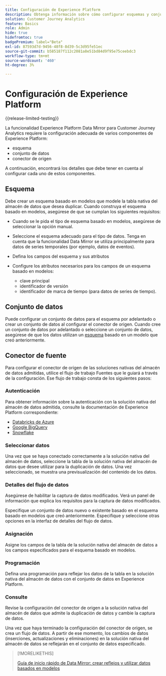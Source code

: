 ```yaml
---
title: Configuración de Experience Platform
description: Obtenga información sobre cómo configurar esquemas y conjuntos de datos para Experience Platform Data Mirror para Customer Journey Analytics
solution: Customer Journey Analytics
feature: Basics
role: Admin
hide: true
hidefromtoc: true
badgePremium: label="Beta"
exl-id: 87593d7d-9456-48f8-8d39-5c3d95fe51ec
source-git-commit: b585187f112c2081a8e51bd84d9f95e75ceebdc3
workflow-type: tm+mt
source-wordcount: '460'
ht-degree: 3%

---
```


# Configuración de Experience Platform

{{release-limited-testing}}

La funcionalidad Experience Platform Data Mirror para Customer Journey Analytics requiere la configuración adecuada de varios componentes de Experience Platform:

* esquema
* conjunto de datos
* conector de origen

A continuación, encontrará los detalles que debe tener en cuenta al configurar cada uno de estos componentes.

## Esquema

Debe crear un esquema basado en modelos que modele la tabla nativa del almacén de datos que desea duplicar. Cuando construya el esquema basado en modelos, asegúrese de que se cumplan los siguientes requisitos:

* Cuando se le pida el tipo de esquema basado en modelos, asegúrese de seleccionar la opción manual.
* Seleccione el esquema adecuado para el tipo de datos. Tenga en cuenta que la funcionalidad Data Mirror se utiliza principalmente para datos de series temporales (por ejemplo, datos de eventos).

* Defina los campos del esquema y sus atributos
* Configure los atributos necesarios para los campos de un esquema basado en modelos:

   * clave principal
   * identificador de versión
   * identificador de marca de tiempo (para datos de series de tiempo).

## Conjunto de datos

Puede configurar un conjunto de datos para el esquema por adelantado o crear un conjunto de datos al configurar el conector de origen.
Cuando cree un conjunto de datos por adelantado o seleccione un conjunto de datos, asegúrese de que los datos utilizan un [esquema](#schema) basado en un modelo que creó anteriormente.


## Conector de fuente

Para configurar el conector de origen de las soluciones nativas del almacén de datos admitidas, utilice el flujo de trabajo Fuentes que le guiará a través de la configuración. Ese flujo de trabajo consta de los siguientes pasos:

### Autenticación

Para obtener información sobre la autenticación con la solución nativa del almacén de datos admitida, consulte la documentación de Experience Platform correspondiente:

* [Databricks de Azure](https://experienceleague.adobe.com/en/docs/experience-platform/sources/connectors/databases/databricks)
* [Google BigQuery](https://experienceleague.adobe.com/en/docs/experience-platform/sources/connectors/databases/bigquery)
* [Snowflake](https://experienceleague.adobe.com/en/docs/experience-platform/sources/connectors/databases/snowflake)


### Seleccionar datos

Una vez que se haya conectado correctamente a la solución nativa del almacén de datos, seleccione la tabla de la solución nativa del almacén de datos que desee utilizar para la duplicación de datos. Una vez seleccionado, se muestra una previsualización del contenido de los datos.


### Detalles del flujo de datos

Asegúrese de habilitar la captura de datos modificados. Verá un panel de información que explica los requisitos para la captura de datos modificados.

Especifique un conjunto de datos nuevo o existente basado en el esquema basado en modelos que creó anteriormente. Especifique y seleccione otras opciones en la interfaz de detalles del flujo de datos.


### Asignación

Asigne los campos de la tabla de la solución nativa del almacén de datos a los campos especificados para el esquema basado en modelos.


### Programación

Defina una programación para reflejar los datos de la tabla en la solución nativa del almacén de datos con el conjunto de datos en Experience Platform.


### Consulte

Revise la configuración del conector de origen a la solución nativa del almacén de datos que admite la duplicación de datos y cambie la captura de datos.


Una vez que haya terminado la configuración del conector de origen, se crea un flujo de datos. A partir de ese momento, los cambios de datos (inserciones, actualizaciones y eliminaciones) en la solución nativa del almacén de datos se reflejarán en el conjunto de datos especificado.


>[!MORELIKETHIS]
>
>[Guía de inicio rápido de Data Mirror: crear reflejos y utilizar datos basados en modelos](model-based.md)
>
